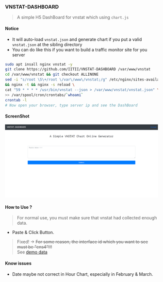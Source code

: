 ### VNSTAT-DASHBOARD
> A simple H5 DashBoard for vnstat which using `chart.js`  
#### Notice
* It will auto-load `vnstat.json` and generate chart if you put a valid `vnstat.json` at the sibling directory 
* You can do like this if you want to build a traffic monitor site for you server 

```bash
sudo apt insall nginx vnstat -y
git clone https://github.com/IITII/VNSTAT-DASHBOARD /var/www/vnstat
cd /var/www/vnstat && git checkout ALLINONE
sed -i "s/root \S\+/root \/var\/www\/vnstat;/g" /etc/nginx/sites-available/default \
&& nginx -t && nginx -s reload \
cat "59 * * * * /usr/bin/vnstat --json > /var/www/vnstat/vnstat.json" \
>> /var/spool/cron/crontabs/`whoami`
crontab -l
# Now open your browser, type server ip and see the DashBoard
```
#### ScreenShot

![alt](docs/demo.png)

#### How to Use ?
> For normal use, you must make sure that vnstat had collected enough data.  

* Paste & Click Button.

> Fixed! -> ~~For some reason, the interface id which you want to see must be "ens4"!!!~~  
> See [demo data](docs/demo.json)  

#### Know issues

* Date maybe not correct in Hour Chart, especially in February & March. 